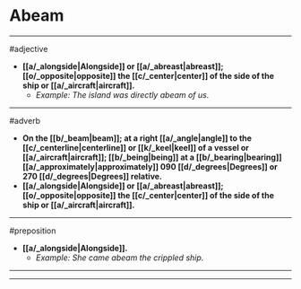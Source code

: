 # Abeam
---
#adjective
- **[[a/_alongside|Alongside]] or [[a/_abreast|abreast]]; [[o/_opposite|opposite]] the [[c/_center|center]] of the side of the ship or [[a/_aircraft|aircraft]].**
	- _Example: The island was directly abeam of us._
---
#adverb
- **On the [[b/_beam|beam]]; at a right [[a/_angle|angle]] to the [[c/_centerline|centerline]] or [[k/_keel|keel]] of a vessel or [[a/_aircraft|aircraft]]; [[b/_being|being]] at a [[b/_bearing|bearing]] [[a/_approximately|approximately]] 090 [[d/_degrees|Degrees]] or 270 [[d/_degrees|Degrees]] relative.**
- **[[a/_alongside|Alongside]] or [[a/_abreast|abreast]]; [[o/_opposite|opposite]] the [[c/_center|center]] of the side of the ship or [[a/_aircraft|aircraft]].**
---
#preposition
- **[[a/_alongside|Alongside]].**
	- _Example: She came abeam the crippled ship._
---
---
